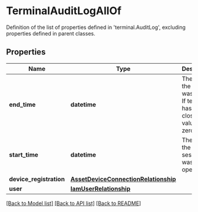 # TerminalAuditLogAllOf

Definition of the list of properties defined in 'terminal.AuditLog', excluding properties defined in parent classes.
## Properties
Name | Type | Description | Notes
------------ | ------------- | ------------- | -------------
**end_time** | **datetime** | The time the terminal was closed. If terminal has not closed, value is zero time. | [optional] [readonly] 
**start_time** | **datetime** | The time the terminal session was opened. | [optional] [readonly] 
**device_registration** | [**AssetDeviceConnectionRelationship**](AssetDeviceConnectionRelationship.md) |  | [optional] 
**user** | [**IamUserRelationship**](IamUserRelationship.md) |  | [optional] 

[[Back to Model list]](../README.md#documentation-for-models) [[Back to API list]](../README.md#documentation-for-api-endpoints) [[Back to README]](../README.md)


